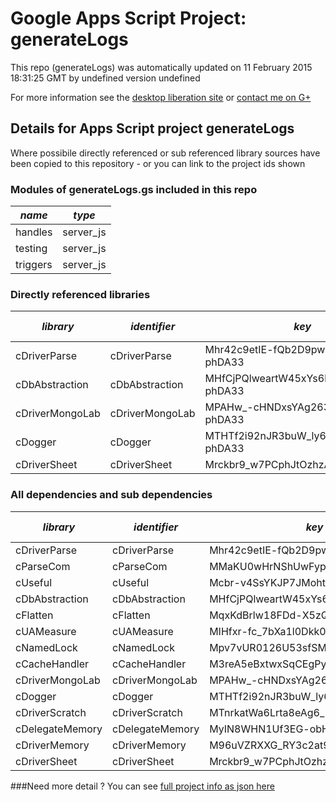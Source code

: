 # Google Apps Script Project: generateLogs
This repo (generateLogs) was automatically updated on 11 February 2015 18:31:25 GMT by undefined version undefined

For more information see the [desktop liberation site](http://ramblings.mcpher.com/Home/excelquirks/drivesdk/gettinggithubready "desktop liberation") or [contact me on G+](https://plus.google.com/+BruceMcpherson "Bruce McPherson - GDE")
## Details for Apps Script project generateLogs
Where possibile directly referenced or sub referenced library sources have been copied to this repository - or you can link to the project ids shown
### Modules of generateLogs.gs included in this repo
*name*|*type*
--- | --- 
handles| server_js
testing| server_js
triggers| server_js
### Directly referenced libraries
*library*|*identifier*|*key*|*version*|*development mode*|*source available*|
--- | --- | --- | --- | --- | --- 
cDriverParse| cDriverParse|Mhr42c9etIE-fQb2D9pwW0ai_d-phDA33|8|no|yes
cDbAbstraction| cDbAbstraction|MHfCjPQlweartW45xYs6hFai_d-phDA33|35|no|yes
cDriverMongoLab| cDriverMongoLab|MPAHw_-cHNDxsYAg263J7Fai_d-phDA33|5|no|yes
cDogger| cDogger|MTHTf2i92nJR3buW_ly6xpqi_d-phDA33|9|no|yes
cDriverSheet| cDriverSheet|Mrckbr9_w7PCphJtOzhzA_Cz3TLx7pV4j|8|no|yes
### All dependencies and sub dependencies
*library*|*identifier*|*key*|*version*|*development mode*|*source available*|
--- | --- | --- | --- | --- | --- 
cDriverParse| cDriverParse|Mhr42c9etIE-fQb2D9pwW0ai_d-phDA33|no|yes
cParseCom| cParseCom|MMaKU0wHrNShUwFypY3nM8iz3TLx7pV4j|no|yes
cUseful| cUseful|Mcbr-v4SsYKJP7JMohttAZyz3TLx7pV4j|no|yes
cDbAbstraction| cDbAbstraction|MHfCjPQlweartW45xYs6hFai_d-phDA33|no|yes
cFlatten| cFlatten|MqxKdBrlw18FDd-X5zQLd7yz3TLx7pV4j|no|yes
cUAMeasure| cUAMeasure|MIHfxr-fc_7bXa1l0Dkk0oqi_d-phDA33|no|yes
cNamedLock| cNamedLock|Mpv7vUR0126U53sfSMXsAPai_d-phDA33|no|yes
cCacheHandler| cCacheHandler|M3reA5eBxtwxSqCEgPywb9ai_d-phDA33|no|yes
cDriverMongoLab| cDriverMongoLab|MPAHw_-cHNDxsYAg263J7Fai_d-phDA33|no|yes
cDogger| cDogger|MTHTf2i92nJR3buW_ly6xpqi_d-phDA33|no|yes
cDriverScratch| cDriverScratch|MTnrkatWa6Lrta8eAg6_H0qi_d-phDA33|no|yes
cDelegateMemory| cDelegateMemory|MyIN8WHN1Uf3EG-obHsjrAyz3TLx7pV4j|no|yes
cDriverMemory| cDriverMemory|M96uVZRXXG_RY3c2at9V6tSz3TLx7pV4j|no|yes
cDriverSheet| cDriverSheet|Mrckbr9_w7PCphJtOzhzA_Cz3TLx7pV4j|no|yes
###Need more detail ?
You can see [full project info as json here](info.json)